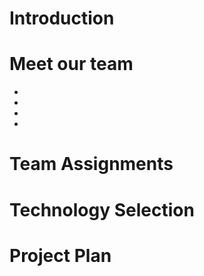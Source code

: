 # Introduction

# Meet our team
- 
- 
- 
- 
# Team Assignments

# Technology Selection

# Project Plan
